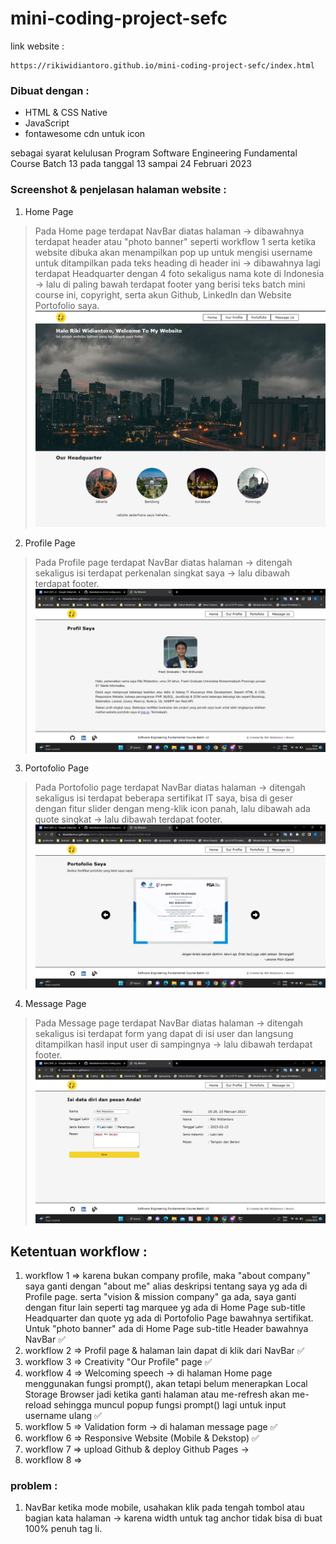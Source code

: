 # mini-coding-project-sefc

link website : 
```
https://rikiwidiantoro.github.io/mini-coding-project-sefc/index.html
```

### Dibuat dengan : 
- HTML & CSS Native
- JavaScript
- fontawesome cdn untuk icon

sebagai syarat kelulusan Program Software Engineering Fundamental Course Batch 13 pada tanggal 13 sampai 24 Februari 2023

### Screenshot & penjelasan halaman website :
1. Home Page
> Pada Home page terdapat NavBar diatas halaman -> dibawahnya terdapat header atau "photo banner" seperti workflow 1 serta ketika website dibuka akan menampilkan pop up untuk mengisi username untuk ditampilkan pada teks heading di header ini -> dibawahnya lagi terdapat Headquarter dengan 4 foto sekaligus nama kote di Indonesia -> lalu di paling bawah terdapat footer yang berisi teks batch mini course ini, copyright, serta akun Github, LinkedIn dan Website Portofolio saya.
![Home Page](https://github.com/rikiwidiantoro/mini-coding-project-sefc/blob/main/img/screenshot-page/home.png)

2. Profile Page
> Pada Profile page terdapat NavBar diatas halaman -> ditengah sekaligus isi terdapat perkenalan singkat saya -> lalu dibawah terdapat footer.
![Home Page](https://github.com/rikiwidiantoro/mini-coding-project-sefc/blob/main/img/screenshot-page/profile.png)

3. Portofolio Page
> Pada Portofolio page terdapat NavBar diatas halaman -> ditengah sekaligus isi terdapat beberapa sertifikat IT saya, bisa di geser dengan fitur slider dengan meng-klik icon panah, lalu dibawah ada quote singkat -> lalu dibawah terdapat footer.
![Home Page](https://github.com/rikiwidiantoro/mini-coding-project-sefc/blob/main/img/screenshot-page/portofolio.png)

4. Message Page
> Pada Message page terdapat NavBar diatas halaman -> ditengah sekaligus isi terdapat form yang dapat di isi user dan langsung ditampilkan hasil input user di sampingnya -> lalu dibawah terdapat footer.
![Home Page](https://github.com/rikiwidiantoro/mini-coding-project-sefc/blob/main/img/screenshot-page/message.png)


## Ketentuan workflow :
1. workflow 1 => karena bukan company profile, maka "about company" saya ganti dengan "about me" alias deskripsi tentang saya yg ada di Profile page. serta "vision & mission company" ga ada, saya ganti dengan fitur lain seperti tag marquee yg ada di Home Page sub-title Headquarter dan quote yg ada di Portofolio Page bawahnya sertifikat. Untuk "photo banner" ada di Home Page sub-title Header bawahnya NavBar ✅
2. workflow 2 => Profil page & halaman lain dapat di klik dari NavBar ✅
3. workflow 3 => Creativity "Our Profile" page ✅
4. workflow 4 => Welcoming speech -> di halaman Home page menggunakan fungsi prompt(), akan tetapi belum menerapkan Local Storage Browser jadi ketika ganti halaman atau me-refresh akan me-reload sehingga muncul popup fungsi prompt() lagi untuk input username ulang ✅
5. workflow 5 => Validation form -> di halaman message page ✅
6. workflow 6 => Responsive Website (Mobile & Dekstop) ✅
7. workflow 7 => upload Github & deploy Github Pages -> 
8. workflow 8 => 


### problem :
1. NavBar ketika mode mobile, usahakan klik pada tengah tombol atau bagian kata halaman -> karena width untuk tag anchor tidak bisa di buat 100% penuh tag li.
